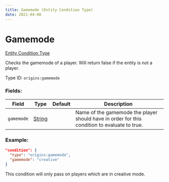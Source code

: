 ```yaml
---
title: Gamemode (Entity Condition Type)
date: 2021-04-06
---
```


# Gamemode

[Entity Condition Type](../entity_condition_types.md)

Checks the gamemode of a player. Will return false if the entity is not a player.

Type ID: `origins:gamemode`

### Fields:

Field  | Type | Default | Description
-------|------|---------|-------------
`gamemode` | [String](../data_types/string.md) | | Name of the gamemode the player should have in order for this condition to evaluate to true.

### Example:

```json
"condition": {
  "type": "origins:gamemode",
  "gamemode": "creative"
}
```
This condition will only pass on players which are in creative mode.
